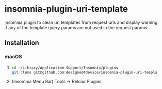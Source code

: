 # insomnia-plugin-uri-template
insomnia plugin to clean uri templates from request urls and display warning if any of the template query params are not used in the request params

## Installation
### macOS
 
1.  ``` bash
    cd ~/Library/Application Support/Insomnia/plugins
    git clone git@github.com:designed4device/insomnia-plugin-uri-template
1. (Insomnia Menu Bar) Tools -> Reload Plugins

